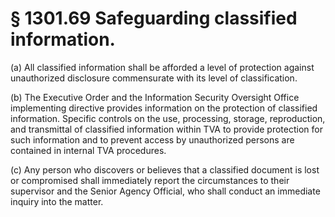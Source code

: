 # § 1301.69   Safeguarding classified information.

(a) All classified information shall be afforded a level of protection against unauthorized disclosure commensurate with its level of classification.


(b) The Executive Order and the Information Security Oversight Office implementing directive provides information on the protection of classified information. Specific controls on the use, processing, storage, reproduction, and transmittal of classified information within TVA to provide protection for such information and to prevent access by unauthorized persons are contained in internal TVA procedures.


(c) Any person who discovers or believes that a classified document is lost or compromised shall immediately report the circumstances to their supervisor and the Senior Agency Official, who shall conduct an immediate inquiry into the matter.
















